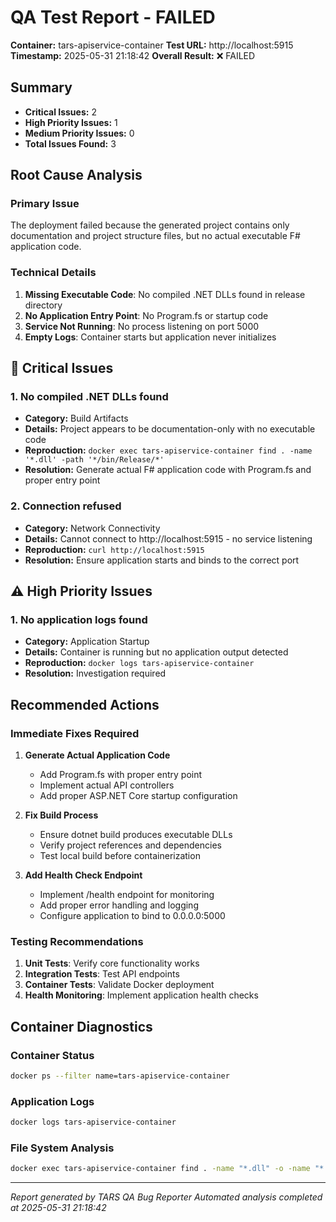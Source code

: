 # QA Test Report - FAILED

**Container:** tars-apiservice-container
**Test URL:** http://localhost:5915
**Timestamp:** 2025-05-31 21:18:42
**Overall Result:** ❌ FAILED

## Summary
- **Critical Issues:** 2
- **High Priority Issues:** 1
- **Medium Priority Issues:** 0
- **Total Issues Found:** 3

## Root Cause Analysis

### Primary Issue
The deployment failed because the generated project contains only documentation and project structure files, but no actual executable F# application code.

### Technical Details
1. **Missing Executable Code**: No compiled .NET DLLs found in release directory
2. **No Application Entry Point**: No Program.fs or startup code
3. **Service Not Running**: No process listening on port 5000
4. **Empty Logs**: Container starts but application never initializes


## 🚨 Critical Issues

### 1. No compiled .NET DLLs found
- **Category:** Build Artifacts
- **Details:** Project appears to be documentation-only with no executable code
- **Reproduction:** `docker exec tars-apiservice-container find . -name '*.dll' -path '*/bin/Release/*'`
- **Resolution:** Generate actual F# application code with Program.fs and proper entry point

### 2. Connection refused
- **Category:** Network Connectivity
- **Details:** Cannot connect to http://localhost:5915 - no service listening
- **Reproduction:** `curl http://localhost:5915`
- **Resolution:** Ensure application starts and binds to the correct port

## ⚠️ High Priority Issues

### 1. No application logs found
- **Category:** Application Startup
- **Details:** Container is running but no application output detected
- **Reproduction:** `docker logs tars-apiservice-container`
- **Resolution:** Investigation required

## Recommended Actions

### Immediate Fixes Required
1. **Generate Actual Application Code**
   - Add Program.fs with proper entry point
   - Implement actual API controllers
   - Add proper ASP.NET Core startup configuration

2. **Fix Build Process**
   - Ensure dotnet build produces executable DLLs
   - Verify project references and dependencies
   - Test local build before containerization

3. **Add Health Check Endpoint**
   - Implement /health endpoint for monitoring
   - Add proper error handling and logging
   - Configure application to bind to 0.0.0.0:5000

### Testing Recommendations
1. **Unit Tests**: Verify core functionality works
2. **Integration Tests**: Test API endpoints
3. **Container Tests**: Validate Docker deployment
4. **Health Monitoring**: Implement application health checks

## Container Diagnostics

### Container Status
```bash
docker ps --filter name=tars-apiservice-container
```

### Application Logs
```bash
docker logs tars-apiservice-container
```

### File System Analysis
```bash
docker exec tars-apiservice-container find . -name "*.dll" -o -name "*.fs" -o -name "*.fsproj"
```

---
*Report generated by TARS QA Bug Reporter*
*Automated analysis completed at 2025-05-31 21:18:42*

